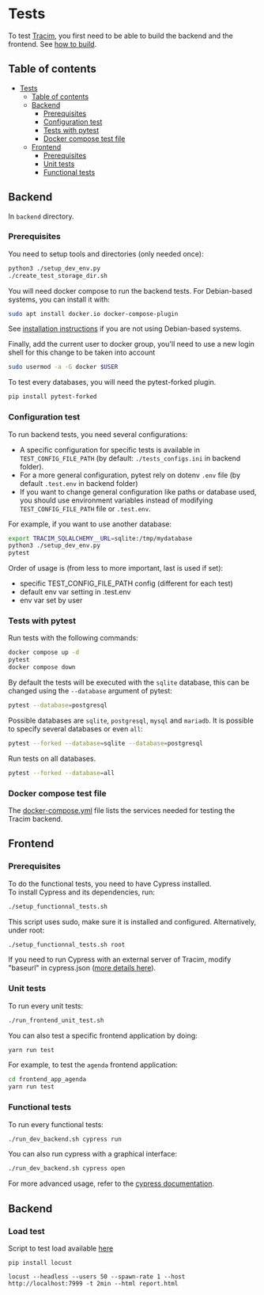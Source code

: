 # Tests

To test [Tracim](https://www.tracim.fr), you first need to be able to
build the backend and the frontend.
See [how to build](/docs/development/build.md).

## Table of contents

- [Tests](#tests)
  - [Table of contents](#table-of-contents)
  - [Backend](#backend)
    - [Prerequisites](#prerequisites)
    - [Configuration test](#configuration-test)
    - [Tests with pytest](#tests-with-pytest)
    - [Docker compose test file](#docker-compose-test-file)
  - [Frontend](#frontend)
    - [Prerequisites](#prerequisites-1)
    - [Unit tests](#unit-tests)
    - [Functional tests](#functional-tests)

## Backend

In `backend` directory.

### Prerequisites

You need to setup tools and directories (only needed once):

```bash
python3 ./setup_dev_env.py
./create_test_storage_dir.sh
```

You will need docker compose to run the backend tests.
For Debian-based systems, you can install it with:

```bash
sudo apt install docker.io docker-compose-plugin
```

See [installation instructions](https://docs.docker.com/compose/install/) if you are not using Debian-based systems.

Finally, add the current user to docker group, you'll need to use a new login shell for this change to be taken into account

```bash
sudo usermod -a -G docker $USER
```

To test every databases, you will need the pytest-forked plugin.

```bash
pip install pytest-forked
```

### Configuration test

To run backend tests, you need several configurations:

- A specific configuration for specific tests is
available in `TEST_CONFIG_FILE_PATH` (by default: `./tests_configs.ini` in backend folder).
- For a more general configuration, pytest rely on dotenv `.env` file (by default `.test.env` in backend folder)
- If you want to change general configuration like paths or database used, you should use environment variables instead of modifying `TEST_CONFIG_FILE_PATH` file or `.test.env`.

For example, if you want to use another database:

```bash
export TRACIM_SQLALCHEMY__URL=sqlite:/tmp/mydatabase
python3 ./setup_dev_env.py
pytest
```

Order of usage is (from less to more important, last is used if set):

- specific TEST_CONFIG_FILE_PATH config (different for each test)
- default env var setting in .test.env
- env var set by user

### Tests with pytest

Run tests with the following commands:

```bash
docker compose up -d
pytest
docker compose down
```

By default the tests will be executed with the `sqlite` database, this can be changed using the `--database` argument of pytest:

```bash
pytest --database=postgresql
```

Possible databases are `sqlite`, `postgresql`, `mysql` and `mariadb`.
It is possible to specify several databases or even `all`:

```bash
pytest --forked --database=sqlite --database=postgresql
```

Run tests on all databases.

```bash
pytest --forked --database=all
```

### Docker compose test file

The [docker-compose.yml](/backend/docker-compose.yml) file lists the services needed for testing the Tracim backend.
<!-- Default environment variables used by the containers are written in the [.env](/backend/.env) file next to `docker-compose.yml`. -->

## Frontend

### Prerequisites

To do the functional tests, you need to have Cypress installed.  
To install Cypress and its dependencies, run:

```bash
./setup_functionnal_tests.sh
```

This script uses sudo, make sure it is installed and configured.
Alternatively, under root:

```bash
./setup_functionnal_tests.sh root
```

If you need to run Cypress with an external server of Tracim, modify "baseurl" in cypress.json ([more details here](https://docs.cypress.io/guides/references/configuration.html#Options)).

### Unit tests

To run every unit tests:

```bash
./run_frontend_unit_test.sh
```

You can also test a specific frontend application by doing:

```bash
yarn run test
```

For example, to test the `agenda` frontend application:

```bash
cd frontend_app_agenda
yarn run test
```

### Functional tests

To run every functional tests:

```bash
./run_dev_backend.sh cypress run
```

You can also run cypress with a graphical interface:

```bash
./run_dev_backend.sh cypress open
```

For more advanced usage, refer to the [cypress documentation](https://docs.cypress.io/guides/guides/getting-started-guide.html).

## Backend
### Load test

Script to test load available [here](/backend/load_tests/)

```shell
pip install locust
```

```sheel
locust --headless --users 50 --spawn-rate 1 --host http://localhost:7999 -t 2min --html report.html
```
